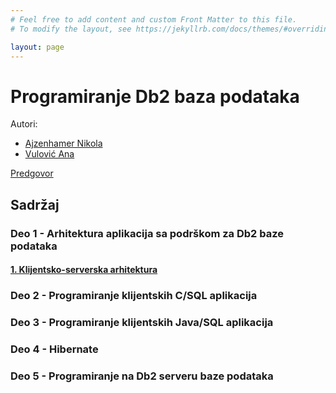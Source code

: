 ```yaml
---
# Feel free to add content and custom Front Matter to this file.
# To modify the layout, see https://jekyllrb.com/docs/themes/#overriding-theme-defaults

layout: page
---
```


# Programiranje Db2 baza podataka

Autori:

- [Ajzenhamer Nikola](https://www.nikolaajzenhamer.rs)
- [Vulović Ana](http://www.math.rs/~aspasic)

[Predgovor](/predgovor/)

## Sadržaj

### Deo 1 - Arhitektura aplikacija sa podrškom za Db2 baze podataka

#### [1. Klijentsko-serverska arhitektura](/poglavlja/1/)

### Deo 2 - Programiranje klijentskih C/SQL aplikacija 

### Deo 3 - Programiranje klijentskih Java/SQL aplikacija

### Deo 4 - Hibernate

### Deo 5 - Programiranje na Db2 serveru baze podataka
